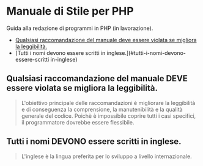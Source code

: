 # Manuale di Stile per PHP
Guida alla redazione di programmi in PHP (in lavorazione).

* [Qualsiasi raccomandazione del manuale deve essere violata se migliora la leggibilità.](#qualsiasi-raccomandazione-del-manuale-deve-essere-violata-se-migliora-la-leggibilita)
* [Tutti i nomi devono essere scritti in inglese.](#tutti-i-nomi-devono-essere-scritti in-inglese)

## Qualsiasi raccomandazione del manuale **DEVE** essere violata se migliora la leggibilità.
> L'obiettivo principale delle raccomandazioni è migliorare la leggibilità e di conseguenza la comprensione, la manutenibilità e la qualità generale del codice. Poichè è impossibile coprire tutti i casi specifici, il programmatore dovrebbe essere flessibile.

##  Tutti i nomi **DEVONO** essere scritti in inglese.
> L'inglese è la lingua preferita per lo sviluppo a livello internazionale.
